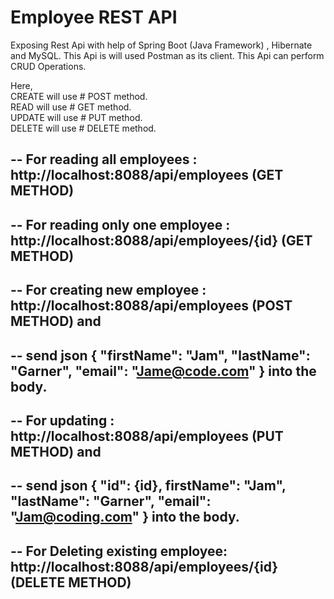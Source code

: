 # Employee REST API 
Exposing Rest Api with help of Spring Boot (Java Framework) , Hibernate and MySQL.
This Api is will used Postman as its client.
This Api can perform CRUD Operations.

Here,                                                                                                 
 CREATE  will use # POST method.                                                                                                
 READ will use # GET method.                                                                        
 UPDATE will use # PUT method.                                                                                             
 DELETE will use # DELETE method.                                                                                  
 
-- For reading all employees : http://localhost:8088/api/employees  (GET METHOD)
--                                                                                   
-- For reading only one employee : http://localhost:8088/api/employees/{id} (GET METHOD)             
--                                                                                       
-- For creating new employee : http://localhost:8088/api/employees (POST METHOD) and    
--
-- send json { "firstName": "Jam", "lastName": "Garner", "email": "Jame@code.com" } into the body.
--
-- For updating : http://localhost:8088/api/employees (PUT METHOD) and                 
--
-- send json { "id": {id}, firstName": "Jam", "lastName": "Garner", "email": "Jam@coding.com" } into the body.
--
-- For Deleting existing employee: http://localhost:8088/api/employees/{id} (DELETE METHOD)
--

 
